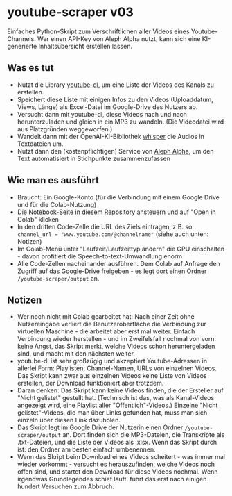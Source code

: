 # youtube-scraper v03
Einfaches Python-Skript zum Verschriftlichen aller Videos eines Youtube-Channels. Wer einen API-Key von Aleph Alpha nutzt, kann sich eine KI-generierte Inhaltsübersicht erstellen lassen. 

## Was es tut
- Nutzt die Library [youtube-dl](https://github.com/ytdl-org/youtube-dl), um eine Liste der Videos des Kanals zu erstellen. 
- Speichert diese Liste mit einigen Infos zu den Videos (Uploaddatum, Views, Länge) als Excel-Datei im Google-Drive des Nutzers ab. 
- Versucht dann mit youtube-dl, diese Videos nach und nach herunterzuladen und gleich in ein MP3 zu wandeln. (Die Videodatei wird aus Platzgründen weggeworfen.)
- Wandelt dann mit der OpenAI-KI-Bibliothek [whisper](https://github.com/openai/whisper) die Audios in Textdateien um.
- Nutzt dann den (kostenpflichtigen) Service von [Aleph Alpha](https://www.aleph-alpha.com), um den Text automatisiert in Stichpunkte zusammenzufassen

## Wie man es ausführt

- Braucht: Ein Google-Konto (für die Verbindung mit einem Google Drive und für die Colab-Nutzung)
- Die [Notebook-Seite in diesem Repository](https://github.com/JanEggers-hr/youtube-scraper/blob/main/youtube_scraper.ipynb) ansteuern und auf "Open in Colab" klicken
- In den dritten Code-Zelle die URL des Ziels eintragen, z.B. so: ```channel_url = "www.youtube.com/@channelname"``` (siehe auch unten: Notizen)
- Im Colab-Menü unter "Laufzeit/Laufzeittyp ändern" die GPU einschalten - davon profitiert die Speech-to-text-Umwandlung enorm
- Alle Code-Zellen nacheinander ausführen. Dem Colab auf Anfrage den Zugriff auf das Google-Drive freigeben - es legt dort einen Ordner ```/youtube-scraper/output``` an. 

## Notizen

- Wer noch nicht mit Colab gearbeitet hat: Nach einer Zeit ohne Nutzereingabe verliert die Benutzeroberfläche die Verbindung zur virtuellen Maschine - die arbeitet aber erst mal weiter. Einfach Verbindung wieder herstellen - und im Zweifelsfall nochmal von vorn: keine Angst, das Skript merkt, welche Videos schon heruntergeladen sind, und macht mit den nächsten weiter. 
- youtube-dl ist sehr großzügig und akzeptiert Youtube-Adressen in allerlei Form: Playlisten, Channel-Namen, URLs von einzelnen Videos. Das Skript kann zwar aus einzelnen Videos keine Liste von Videos erstellen, der Download funktioniert aber trotzdem. 
- Daran denken: Das Skript kann keine Videos finden, die der Ersteller auf "Nicht gelistet" gestellt hat. (Technisch ist das, was als Kanal-Videos angezeigt wird, eine Playlist aller "Öffentlich"-Videos.) Einzelne "Nicht gelistet"-Videos, die man über Links gefunden hat, muss man sich einzeln über diesen Link dazuholen. 
- Das Skript legt im Google Drive der Nutzerin einen Ordner ```/youtube-scraper/output``` an. Dort finden sich die MP3-Dateien, die Transkripte als .txt-Dateien, und die Liste der Videos als .xlsx. Wenn das Skript durch ist: den Ordner am besten einfach umbenennen. 
- Wenn das Skript beim Download eines Videos scheitert - was immer mal wieder vorkommt - versucht es herauszufinden, welche Videos noch offen sind, und startet den Download für diese Videos nochmal. Wenn irgendwas Grundlegendes schief läuft. führt das erst nach einigen hundert Versuchen zum Abbruch. 
